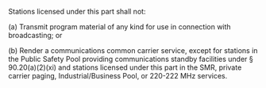 Stations licensed under this part shall not:

(a) Transmit program material of any kind for use in connection with broadcasting; or

(b) Render a communications common carrier service, except for stations in the Public Safety Pool providing communications standby facilities under § 90.20(a)(2)(xi) and stations licensed under this part in the SMR, private carrier paging, Industrial/Business Pool, or 220-222 MHz services.

